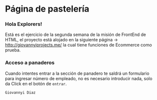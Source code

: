 # Página de pastelería

### Hola Explorers!

Está es el ejercicio de la segunda semana de la misión de FrontEnd de HTML, el proyecto está alojado en la siguiente página -> http://giovannyiprojects.me/ la cual tiene funciones de Ecommerce como prueba.

### Acceso a panaderos
Cuando intentes entrar a la sección de panadero te saldrá un formulario para ingresar número de empleado, no es necesario introducir nada, solo da Click en el botón de ``entrar``.

``Giovannyi Diaz``